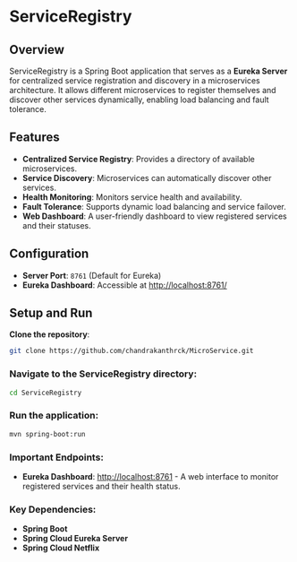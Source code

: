 # ServiceRegistry

## Overview
ServiceRegistry is a Spring Boot application that serves as a **Eureka Server** for centralized service registration and discovery in a microservices architecture. It allows different microservices to register themselves and discover other services dynamically, enabling load balancing and fault tolerance.

## Features
- **Centralized Service Registry**: Provides a directory of available microservices.
- **Service Discovery**: Microservices can automatically discover other services.
- **Health Monitoring**: Monitors service health and availability.
- **Fault Tolerance**: Supports dynamic load balancing and service failover.
- **Web Dashboard**: A user-friendly dashboard to view registered services and their statuses.

## Configuration
- **Server Port**: `8761` (Default for Eureka)
- **Eureka Dashboard**: Accessible at [http://localhost:8761/](http://localhost:8761/)

## Setup and Run

**Clone the repository**:
```bash
git clone https://github.com/chandrakanthrck/MicroService.git
```
### Navigate to the ServiceRegistry directory:

```bash
cd ServiceRegistry
```
### Run the application:

```bash
mvn spring-boot:run
```

### Important Endpoints:
- **Eureka Dashboard**: [http://localhost:8761](http://localhost:8761) - A web interface to monitor registered services and their health status.

### Key Dependencies:
- **Spring Boot**
- **Spring Cloud Eureka Server**
- **Spring Cloud Netflix**
